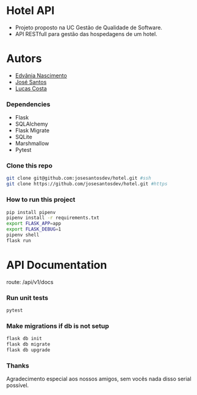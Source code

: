 # Hotel API
- Projeto proposto na UC Gestão de Qualidade de Software.
- API RESTfull para gestão das hospedagens de um hotel.

# Autors
- [Edvânia Nascimento](https://github.com/edvanianascimento)
- [José Santos](https://github.com/josesantosdev)
- [Lucas Costa](https://github.com/LucasTri23)


### Dependencies
- Flask
- SQLAlchemy
- Flask Migrate
- SQLite
- Marshmallow
- Pytest

### Clone this repo

```sh
git clone git@github.com:josesantosdev/hotel.git #ssh
git clone https://github.com/josesantosdev/hotel.git #https
```

### How to run this project
```sh
pip install pipenv
pipenv install -r requirements.txt
export FLASK_APP=app
export FLASK_DEBUG=1
pipenv shell
flask run
```

# API Documentation

route:  /api/v1/docs

### Run unit tests
```sh
pytest
```

### Make migrations if db is not setup
```sh
flask db init
flask db migrate
flask db upgrade
```

### Thanks
Agradecimento especial aos nossos amigos, sem vocês nada disso serial possível.
